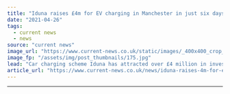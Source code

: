 ```yaml
---
title: "Iduna raises £4m for EV charging in Manchester in just six days"
date: "2021-04-26"
tags: 
  - current news
  - news
source: "current news"
image_url: "https://www.current-news.co.uk/static/images/_400x400_crop_center-center/GettyImages-167427226.jpg"
image_fp: "/assets/img/post_thumbnails/175.jpg"
lead: "​Car charging scheme Iduna has attracted over £4 million in investment in just six days."
article_url: "https://www.current-news.co.uk/news/iduna-raises-4m-for-ev-charging-in-manchester-in-just-six-days?utm_source=rss-feeds&utm_medium=rss&utm_campaign=rss"
---
```


---
